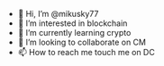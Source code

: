 - 👋 Hi, I’m @mikusky77
- 👀 I’m interested in blockchain
- 🌱 I’m currently learning crypto
- 💞️ I’m looking to collaborate on CM
- 📫 How to reach me touch me on DC

<!---
mikusky77/mikusky77 is a ✨ special ✨ repository because its `README.md` (this file) appears on your GitHub profile.
You can click the Preview link to take a look at your changes.
--->

